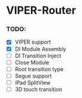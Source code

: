 # VIPER-Router

### TODO:

- [X] VIPER support
- [X] DI Module Assembly
- [ ] DI Transition Inject
- [ ] Close Module
- [ ] Root transition type
- [ ] Segue support
- [ ] iPad SplitView
- [ ] 3D touch transition
